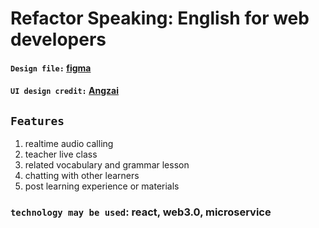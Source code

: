 # Refactor Speaking: English for web developers

#### `Design file:` [figma](<https://www.figma.com/file/HXzcUc836uJYMdbf2efLcU/Bahasaku-(Community)?node-id=0%3A1>)

#### `UI design credit:` [Angzai](https://www.figma.com/@angzai)

## `Features`

1. realtime audio calling
2. teacher live class
3. related vocabulary and grammar lesson
4. chatting with other learners
5. post learning experience or materials

### `technology may be used`: react, web3.0, microservice
